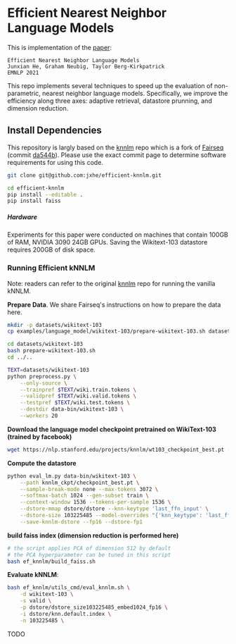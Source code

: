 # Efficient Nearest Neighbor Language Models

This is implementation of the [paper](https://arxiv.org/abs/2109.04212):

```
Efficient Nearest Neighbor Language Models
Junxian He, Graham Neubig, Taylor Berg-Kirkpatrick
EMNLP 2021
```

This repo implements several techniques to speed up the evaluation of non-parametric, nearest neighbor language models. Specifically, we improve the efficiency along three axes: adaptive retrieval, datastore prunning, and dimension reduction. 



## Install Dependencies

This repository is largly based on the [knnlm](https://github.com/urvashik/knnlm) repo which is a fork of [Fairseq](https://github.com/pytorch/fairseq) (commit [da544b](https://github.com/pytorch/fairseq/tree/6a5181509aa1fa7d260985157e77211753da544b)). Please use the exact commit page to determine software requirements for using this code. 

```bash
git clone git@github.com:jxhe/efficient-knnlm.git

cd efficient-knnlm
pip install --editable .
pip install faiss
```

##### Hardware

Experiments for this paper were conducted on machines that contain 100GB of RAM, NVIDIA 3090 24GB GPUs. Saving the Wikitext-103 datastore requires 200GB of disk space.

### Running Efficient kNNLM

Note: readers can refer to the original [knnlm](https://github.com/urvashik/knnlm) repo for running the vanilla kNNLM.

**Prepare Data**.
We share Fairseq's instructions on how to prepare the data here.

```bash
mkdir -p datasets/wikitext-103
cp examples/language_model/wikitext-103/prepare-wikitext-103.sh datasets/wikitext-103

cd datasets/wikitext-103
bash prepare-wikitext-103.sh
cd ../..

TEXT=datasets/wikitext-103
python preprocess.py \
    --only-source \
    --trainpref $TEXT/wiki.train.tokens \
    --validpref $TEXT/wiki.valid.tokens \
    --testpref $TEXT/wiki.test.tokens \
    --destdir data-bin/wikitext-103 \
    --workers 20
```

**Download the language model checkpoint pretrained on WikiText-103 (trained by facebook)**
```bash
wget https://nlp.stanford.edu/projects/knnlm/wt103_checkpoint_best.pt -P knnlm_ckpt
```

**Compute the datastore**

```bash
python eval_lm.py data-bin/wikitext-103 \
    --path knnlm_ckpt/checkpoint_best.pt \
    --sample-break-mode none --max-tokens 3072 \
    --softmax-batch 1024 --gen-subset train \
    --context-window 1536 --tokens-per-sample 1536 \
    --dstore-mmap dstore/dstore --knn-keytype 'last_ffn_input' \
    --dstore-size 103225485 --model-overrides "{'knn_keytype': 'last_ffn_input'}" \
    --save-knnlm-dstore --fp16 --dstore-fp1
```

**build faiss index (dimension reduction is performed here)** 

```bash
# the script applies PCA of dimension 512 by default 
# the PCA hyperparameter can be tuned in this script
bash ef_knnlm/build_faiss.sh
```



**Evaluate kNNLM**:

```bash
bash ef_knnlm/utils_cmd/eval_knnlm.sh \
    -d wikitext-103 \
    -s valid \
    -p dstore/dstore_size103225485_embed1024_fp16 \
    -i dstore/knn.default.index \
    -n 103225485 \
```



TODO
